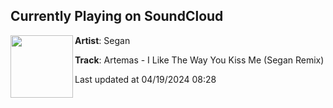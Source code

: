 ## Currently Playing on SoundCloud

[<img align="left" width="100" src="https://i1.sndcdn.com/artworks-ta0ktdbecXkayOtB-nu7e4g-t500x500.jpg">](https://soundcloud.com/sam-segan/kissmeremix)

**Artist**: Segan 

**Track**: Artemas - I Like The Way You Kiss Me (Segan Remix)

Last updated at 04/19/2024 08:28
